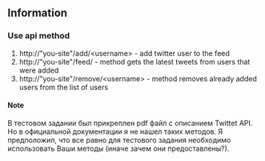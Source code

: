 ## Information

### Use api method

1. http://"you-site"/add/\<username\> - add twitter user to the feed
2. http://"you-site"/feed/ - method gets the latest tweets from users that were added
3. http://"you-site"/remove/\<username\> - method removes already added users from the list of users

#### Note

В тестовом задании был прикреплен pdf файл с описанием Twittet API. 
Но в официальной документации я не нашел таких методов. Я предположил, что все равно для тестового задания необходимо 
использовать Ваши методы (иначе зачем они предоставлены?).
